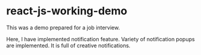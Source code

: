 # react-js-working-demo
This was a demo prepared for a job interview. 

Here, I have implemented notification feature. Variety of notification popups are implemented. It is full of creative notifications.
